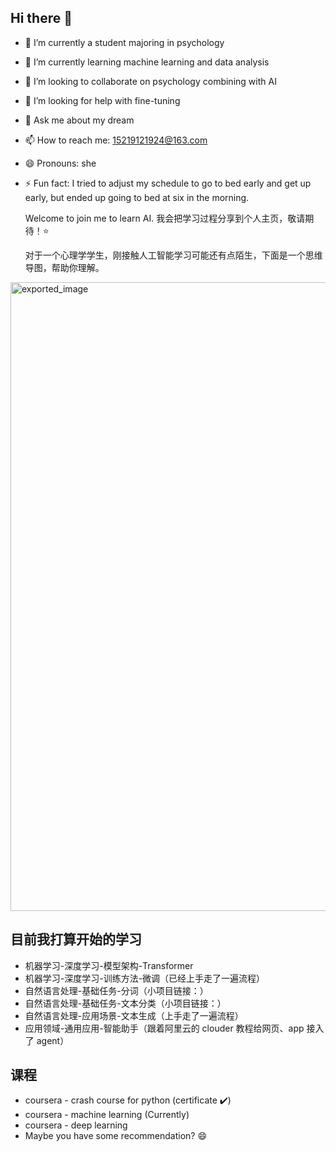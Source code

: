 ## Hi there 👋

- 🔭 I’m currently a student majoring in psychology
- 🌱 I’m currently learning machine learning and data analysis
- 👯 I’m looking to collaborate on psychology combining with AI
- 🤔 I’m looking for help with fine-tuning
- 💬 Ask me about my dream
- 📫 How to reach me: 15219121924@163.com
- 😄 Pronouns: she
- ⚡ Fun fact: I tried to adjust my schedule to go to bed early and get up early, but ended up going to bed at six in the morning.


  Welcome to join me to learn AI. 我会把学习过程分享到个人主页，敬请期待！⭐

  
  对于一个心理学学生，刚接触人工智能学习可能还有点陌生，下面是一个思维导图，帮助你理解。
<img width="3032" height="1006" alt="exported_image" src="https://github.com/user-attachments/assets/0626c6f0-198c-4162-b743-6ac231a00751" />


  ## 目前我打算开始的学习

- 机器学习-深度学习-模型架构-Transformer  
- 机器学习-深度学习-训练方法-微调（已经上手走了一遍流程）  
- 自然语言处理-基础任务-分词（小项目链接：）  
- 自然语言处理-基础任务-文本分类（小项目链接：）  
- 自然语言处理-应用场景-文本生成（上手走了一遍流程）  
- 应用领域-通用应用-智能助手（跟着阿里云的 clouder 教程给网页、app 接入了 agent）  

## 课程

- coursera - crash course for python (certificate ✔️)
- coursera - machine learning (Currently)
- coursera - deep learning
- Maybe you have some recommendation? 😄
